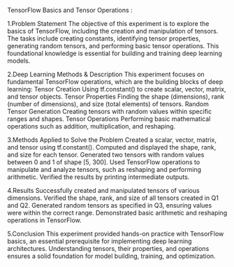 TensorFlow Basics and Tensor Operations :

1.Problem Statement The objective of this experiment is to explore the basics of TensorFlow, including the creation and manipulation of tensors. The tasks include creating constants, identifying tensor properties, generating random tensors, and performing basic tensor operations. This foundational knowledge is essential for building and training deep learning models.

2.Deep Learning Methods & Description This experiment focuses on fundamental TensorFlow operations, which are the building blocks of deep learning: Tensor Creation Using tf.constant() to create scalar, vector, matrix, and tensor objects. Tensor Properties Finding the shape (dimensions), rank (number of dimensions), and size (total elements) of tensors. Random Tensor Generation Creating tensors with random values within specific ranges and shapes. Tensor Operations Performing basic mathematical operations such as addition, multiplication, and reshaping.

3.Methods Applied to Solve the Problem Created a scalar, vector, matrix, and tensor using tf.constant(). Computed and displayed the shape, rank, and size for each tensor. Generated two tensors with random values between 0 and 1 of shape [5, 300]. Used TensorFlow operations to manipulate and analyze tensors, such as reshaping and performing arithmetic. Verified the results by printing intermediate outputs.

4.Results Successfully created and manipulated tensors of various dimensions. Verified the shape, rank, and size of all tensors created in Q1 and Q2. Generated random tensors as specified in Q3, ensuring values were within the correct range. Demonstrated basic arithmetic and reshaping operations in TensorFlow.

5.Conclusion This experiment provided hands-on practice with TensorFlow basics, an essential prerequisite for implementing deep learning architectures. Understanding tensors, their properties, and operations ensures a solid foundation for model building, training, and optimization.

